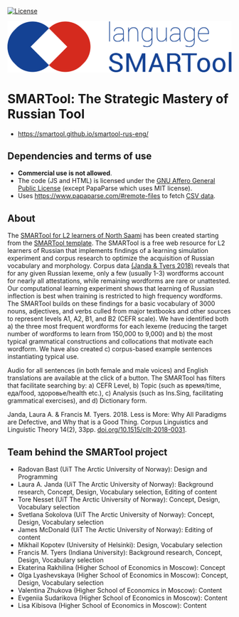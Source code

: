 
[![License](https://img.shields.io/badge/license-%20AGPL-blue.svg)](LICENSE)

![language SMARTool](img/language_SMARTool_logo.png "language SMARTool")


# SMARTool: The Strategic Mastery of Russian Tool

- https://smartool.github.io/smartool-rus-eng/


## Dependencies and terms of use

- **Commercial use is not allowed**.
- The code (JS and HTML) is licensed under the
  [GNU Affero General Public License](https://www.gnu.org/licenses/agpl-3.0.en.html)
  (except PapaParse which uses MIT license).
- Uses https://www.papaparse.com/#remote-files to fetch [CSV data](https://github.com/smartool/data-rus-eng).


## About

The [SMARTool for L2 learners of North Saami](https://smartool.github.io/smartool-sme-nob/) has been created starting from the [SMARTool template](https://github.com/smartool/smartool-template).
The SMARTool is a free web resource for L2 learners of Russian that implements
findings of a learning simulation experiment and corpus research to optimize
the acquisition of Russian vocabulary and morphology. Corpus data
[(Janda & Tyers 2018)](https://doi.org/10.1515/cllt-2018-0031)
reveals that for any given Russian lexeme, only a few (usually 1-3)
wordforms account for nearly all attestations, while remaining wordforms are
rare or unattested. Our computational learning experiment shows that learning
of Russian inflection is best when training is restricted to high frequency
wordforms. The SMARTool builds on these findings for a basic vocabulary of 3000
nouns, adjectives, and verbs culled from major textbooks and other sources to
represent levels A1, A2, B1, and B2 (CEFR scale). We have identified both a)
the three most frequent wordforms for each lexeme (reducing the target number
of wordforms to learn from 150,000 to 9,000) and b) the most typical
grammatical constructions and collocations that motivate each wordform. We have
also created c) corpus-based example sentences instantiating typical use.

Audio for all sentences (in both female and male voices) and English
translations are available at the click of a button. The SMARTool has filters
that facilitate searching by: a) CEFR Level, b) Topic (such as время/time,
еда/food, здоровье/health etc.), c) Analysis (such as Ins.Sing, facilitating
grammatical exercises), and d) Dictionary form.

Janda, Laura A. & Francis M. Tyers. 2018. Less is More: Why All Paradigms are
Defective, and Why that is a Good Thing. Corpus Linguistics and Linguistic
Theory 14(2), 33pp. [doi.org/10.1515/cllt-2018-0031](https://doi.org/10.1515/cllt-2018-0031).


## Team behind the SMARTool project

- Radovan Bast (UiT The Arctic University of Norway): Design and Programming
- Laura A. Janda (UiT The Arctic University of Norway): Background research, Concept, Design, Vocabulary selection, Editing of content
- Tore Nesset (UiT The Arctic University of Norway): Concept, Design, Vocabulary selection
- Svetlana Sokolova (UiT The Arctic University of Norway): Concept, Design, Vocabulary selection
- James McDonald (UiT The Arctic University of Norway): Editing of content
- Mikhail Kopotev (University of Helsinki): Design, Vocabulary selection
- Francis M. Tyers (Indiana University): Background research, Concept, Design, Vocabulary selection
- Ekaterina Rakhilina (Higher School of Economics in Moscow): Concept
- Olga Lyashevskaya (Higher School of Economics in Moscow): Concept, Design, Vocabulary selection
- Valentina Zhukova (Higher School of Economics in Moscow): Content
- Evgeniia Sudarikova (Higher School of Economics in Moscow): Content
- Lisa Kibisova (Higher School of Economics in Moscow): Content
